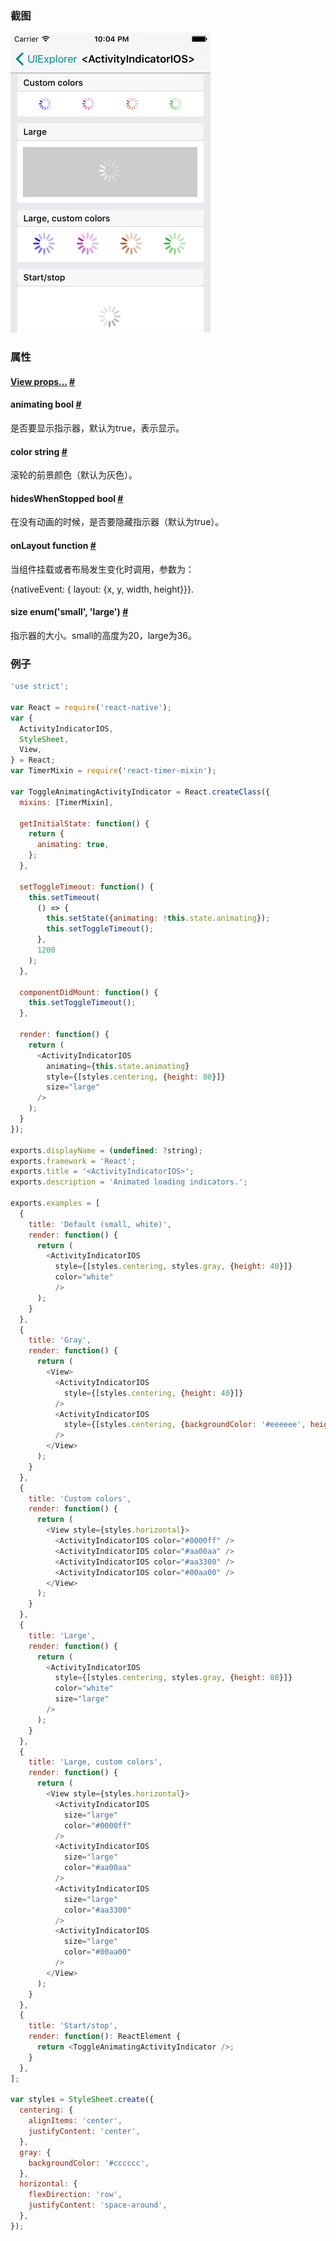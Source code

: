 ### 截图
![activityindicatorios](../img/components/activityindicatorios.png)

### 属性

<div class="props">
    <div class="prop">
        <h4 class="propTitle"><a class="anchor" name="view"></a><a href="view.html#props">View props...</a> <a class="hash-link" href="#view">#</a></h4>
    </div>
    <div class="prop">
        <h4 class="propTitle"><a class="anchor" name="animating"></a>animating <span class="propType">bool</span> <a class="hash-link" href="#animating">#</a></h4>
        <div>
            <p>是否要显示指示器，默认为true，表示显示。</p>
        </div>
    </div>
    <div class="prop">
        <h4 class="propTitle"><a class="anchor" name="color"></a>color <span class="propType">string</span> <a class="hash-link" href="#color">#</a></h4>
        <div>
            <p>滚轮的前景颜色（默认为灰色）。</p>
        </div>
    </div>
    <div class="prop">
        <h4 class="propTitle"><a class="anchor" name="hideswhenstopped"></a>hidesWhenStopped <span class="propType">bool</span> <a class="hash-link" href="#hideswhenstopped">#</a></h4>
        <div>
            <p>在没有动画的时候，是否要隐藏指示器（默认为true）。</p>
        </div>
    </div>
    <div class="prop">
        <h4 class="propTitle"><a class="anchor" name="onlayout"></a>onLayout <span class="propType">function</span> <a class="hash-link" href="#onlayout">#</a></h4>
        <div>
            <p>当组件挂载或者布局发生变化时调用，参数为：</p>
            <p>  {nativeEvent: { layout: {x, y, width, height}}}.</p>
        </div>
    </div>
    <div class="prop">
        <h4 class="propTitle"><a class="anchor" name="size"></a>size <span class="propType">enum('small', 'large')</span> <a class="hash-link" href="#size">#</a></h4>
        <div>
            <p>指示器的大小。small的高度为20，large为36。</p>
        </div>
    </div>
</div>

### 例子

```javascript
'use strict';

var React = require('react-native');
var {
  ActivityIndicatorIOS,
  StyleSheet,
  View,
} = React;
var TimerMixin = require('react-timer-mixin');

var ToggleAnimatingActivityIndicator = React.createClass({
  mixins: [TimerMixin],

  getInitialState: function() {
    return {
      animating: true,
    };
  },

  setToggleTimeout: function() {
    this.setTimeout(
      () => {
        this.setState({animating: !this.state.animating});
        this.setToggleTimeout();
      },
      1200
    );
  },

  componentDidMount: function() {
    this.setToggleTimeout();
  },

  render: function() {
    return (
      <ActivityIndicatorIOS
        animating={this.state.animating}
        style={[styles.centering, {height: 80}]}
        size="large"
      />
    );
  }
});

exports.displayName = (undefined: ?string);
exports.framework = 'React';
exports.title = '<ActivityIndicatorIOS>';
exports.description = 'Animated loading indicators.';

exports.examples = [
  {
    title: 'Default (small, white)',
    render: function() {
      return (
        <ActivityIndicatorIOS
          style={[styles.centering, styles.gray, {height: 40}]}
          color="white"
          />
      );
    }
  },
  {
    title: 'Gray',
    render: function() {
      return (
        <View>
          <ActivityIndicatorIOS
            style={[styles.centering, {height: 40}]}
          />
          <ActivityIndicatorIOS
            style={[styles.centering, {backgroundColor: '#eeeeee', height: 40}]}
          />
        </View>
      );
    }
  },
  {
    title: 'Custom colors',
    render: function() {
      return (
        <View style={styles.horizontal}>
          <ActivityIndicatorIOS color="#0000ff" />
          <ActivityIndicatorIOS color="#aa00aa" />
          <ActivityIndicatorIOS color="#aa3300" />
          <ActivityIndicatorIOS color="#00aa00" />
        </View>
      );
    }
  },
  {
    title: 'Large',
    render: function() {
      return (
        <ActivityIndicatorIOS
          style={[styles.centering, styles.gray, {height: 80}]}
          color="white"
          size="large"
        />
      );
    }
  },
  {
    title: 'Large, custom colors',
    render: function() {
      return (
        <View style={styles.horizontal}>
          <ActivityIndicatorIOS
            size="large"
            color="#0000ff"
          />
          <ActivityIndicatorIOS
            size="large"
            color="#aa00aa"
          />
          <ActivityIndicatorIOS
            size="large"
            color="#aa3300"
          />
          <ActivityIndicatorIOS
            size="large"
            color="#00aa00"
          />
        </View>
      );
    }
  },
  {
    title: 'Start/stop',
    render: function(): ReactElement {
      return <ToggleAnimatingActivityIndicator />;
    }
  },
];

var styles = StyleSheet.create({
  centering: {
    alignItems: 'center',
    justifyContent: 'center',
  },
  gray: {
    backgroundColor: '#cccccc',
  },
  horizontal: {
    flexDirection: 'row',
    justifyContent: 'space-around',
  },
});
```